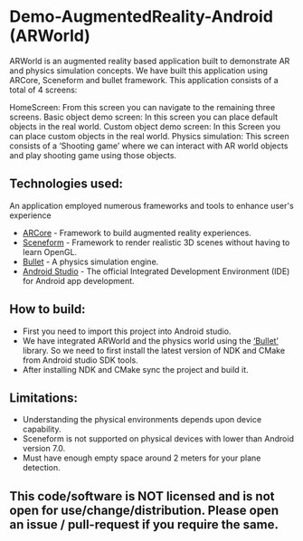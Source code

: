 # Demo-AugmentedReality-Android (ARWorld)

ARWorld is an augmented reality based application built to demonstrate AR and physics simulation concepts. We have built this application using ARCore, Sceneform and bullet framework. This application consists of a total of 4 screens:

HomeScreen: From this screen you can navigate to the remaining three screens.
Basic object demo screen: In this screen you can place default objects in the real world.
Custom object demo screen: In this Screen you can place custom objects in the real world.
Physics simulation: This screen consists of a ‘Shooting game’ where we can interact with AR world objects and play shooting game using those objects.

## Technologies used:

An application employed numerous frameworks and tools to enhance user's experience

- [ARCore](https://developers.google.com/ar/develop) - Framework to build augmented reality experiences.
- [Sceneform](https://developers.google.com/sceneform/develop) - Framework to render realistic 3D scenes without having to learn OpenGL.
- [Bullet](https://pybullet.org/wordpress/) - A physics simulation engine.
- [Android Studio](https://developer.android.com/studio) - The official Integrated Development Environment (IDE) for Android app development.

## How to build:

- First you need to import this project into Android studio.
- We have integrated ARWorld and the physics world using the [‘Bullet’](https://pybullet.org/wordpress/) library. So we need to first install the latest version of NDK and CMake from Android studio SDK tools.
- After installing NDK and CMake sync the project and build it.

## Limitations:

- Understanding the physical environments depends upon device capability.
- Sceneform is not supported on physical devices with lower than Android version 7.0.
- Must have enough empty space around 2 meters for your plane detection.

## This code/software is NOT licensed and is not open for use/change/distribution. Please open an issue / pull-request if you require the same.

